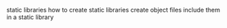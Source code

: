 static libraries
how to create static libraries
create object files
include them in a static library
